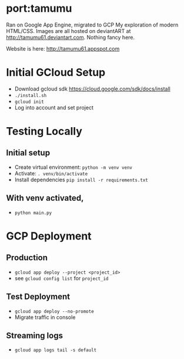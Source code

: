 # port:tamumu
Ran on Google App Engine, migrated to GCP
My exploration of modern HTML/CSS. Images are all hosted on deviantART at http://tamumu61.deviantart.com. Nothing fancy here.

Website is here: http://tamumu61.appspot.com

# Initial GCloud Setup
* Download gcloud sdk https://cloud.google.com/sdk/docs/install
* `./install.sh`
* `gcloud init`
* Log into account and set project

# Testing Locally
## Initial setup
* Create virtual environment: `python -m venv venv`
* Activate: `. venv/bin/activate`
* Install dependencies `pip install -r requirements.txt`

## With venv activated, 
* `python main.py`


# GCP Deployment
## Production
* `gcloud app deploy --project <project_id>`
* see `gcloud config list` for `project_id`

## Test Deployment
* `gcloud app deploy --no-promote`
* Migrate traffic in console

## Streaming logs
* `gcloud app logs tail -s default`